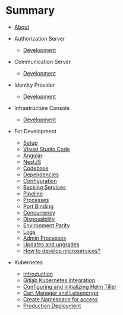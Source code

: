 # Summary

* [About](README.md)

* Authorization Server
    * [Development](authorization-server/README.md)

* Communication Server
    * [Development](communication-server/README.md)

* Identity Provider
    * [Development](identity-provider/README.md)

* Infrastructure Console
    * [Development](infrastructure-console/README.md)

* For Development
    * [Setup](/development/README.md)
    * [Visual Studio Code](/development/vscode.md)
    * [Angular](/development/angular.md)
    * [NestJS](/development/nestjs.md)
    * [Codebase](/development/codebase.md)
    * [Dependencies](/development/dependencies.md)
    * [Configuration](development/config.md)
    * [Backing Services](/development/services.md)
    * [Pipeline](/development/pipeline.md)
    * [Processes](/development/processes.md)
    * [Port Binding](/development/port-binding.md)
    * [Concurrency](/development/concurrency.md)
    * [Disposability](/development/disposability.md)
    * [Environment Parity](/development/environment-parity.md)
    * [Logs](/development/logs.md)
    * [Admin Processes](/development/admin-processes.md)
    * [Updates and upgrades](/development/updates.md)
    * [How to develop microservices?](/development/how-to-develop-microservices.md)

* Kubernetes
    * [Introduction](/kubernetes/README.md)
    * [Gitlab Kubernetes Integration](/kubernetes/gitlab-do-k8-integration.md)
    * [Configuring and initializing Helm Tiller](/kubernetes/configuring-and-initializing-helm-tiller.md)
    * [Cert Manager and Letsencrypt](/kubernetes/cert-manager-letsencrypt.md)
    * [Create Namespace for access](/kubernetes/create-namespace-for-repo.md)
    * [Production Deployment](/kubernetes/production-deployment.md)
